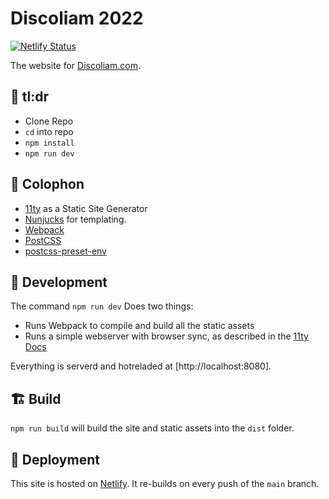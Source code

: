 # Discoliam 2022

[![Netlify Status](https://api.netlify.com/api/v1/badges/13032138-655b-496e-9a94-7aef4a220f0d/deploy-status)](https://app.netlify.com/sites/discoliam2020/deploys)

The website for [Discoliam.com](https://discoliam.com/).

## 💁 tl:dr

- Clone Repo
- `cd` into repo
- `npm install`
- `npm run dev`

## 📝 Colophon
- [11ty](https://www.11ty.dev/) as a Static Site Generator
- [Nunjucks](https://mozilla.github.io/nunjucks/) for templating.
- [Webpack](https://webpack.js.org/)
- [PostCSS](https://postcss.org/)
- [postcss-preset-env](https://preset-env.cssdb.org/)

## 🚧 Development
The command `npm run dev` Does two things:

- Runs Webpack to compile and build all the static assets
- Runs a simple webserver with browser sync, as described in the [11ty Docs](https://www.11ty.dev/docs/usage/#re-run-eleventy-when-you-save)

Everything is serverd and hotreladed at [http://localhost:8080].

## 🏗 Build

`npm run build` will build the site and static assets into the `dist` folder.

## 🚀 Deployment
This site is hosted on [Netlify](https://netlify.com). It re-builds on every push of the `main` branch.
